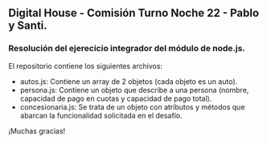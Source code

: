 ## Digital House - Comisión Turno Noche 22 - Pablo y Santi. 
### Resolución del ejerecicio integrador del módulo de node.js. 

El repositorio contiene los siguientes archivos: 

- autos.js: Contiene un array de 2 objetos (cada objeto es un auto).
- persona.js: Contiene un objeto que describe a una persona (nombre, capacidad de pago en cuotas y capacidad de pago total).
- concesionaria.js: Se trata de un objeto con atributos y métodos que abarcan la funcionalidad solicitada en el desafío. 

¡Muchas gracias! 